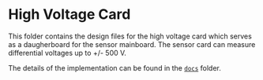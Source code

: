 # High Voltage Card

This folder contains the design files for the high voltage card which serves as a daugherboard for the sensor mainboard. The sensor card can measure differential voltages up to +/- 500 V.

The details of the implementation can be found in the [`docs`](docs/) folder.

